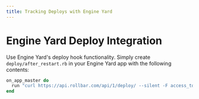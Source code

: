 ```yaml
---
title: Tracking Deploys with Engine Yard
---
```


# Engine Yard Deploy Integration
Use Engine Yard's deploy hook functionality. Simply
create `deploy/after_restart.rb` in your Engine Yard app with the
following contents:

```ruby
on_app_master do
  run "curl https://api.rollbar.com/api/1/deploy/ --silent -F access_token=POST_SERVER_ITEM_ACCESS_TOKEN -F environment=#{config.environment} -F revision=#{config.revision}"
end
```
